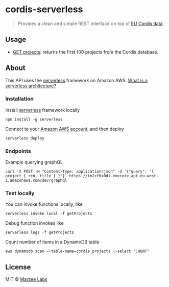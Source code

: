 # cordis-serverless
> Provides a clean and simple REST interface on top of [EU Cordis data](http://cordis.europa.eu/projects/home_en.html).

## Usage

* [GET projects](https://fwze5fzun2.execute-api.eu-west-1.amazonaws.com/production/projects): returns the first 100 projects from the Cordis database.

## About

This API uses the [serverless](https://serverless.com) framework on Amazon AWS. [What is a serverless architecture?](http://martinfowler.com/articles/serverless.html)

### Installation

Install [serverless](https://serverless.com) framework locally

	npm install -g serverless

Connect to your [Amazon AWS account](https://serverless.com/framework/docs/providers/aws/guide/credentials/), and then deploy

	serverless deploy

### Endpoints

Example querying graphQL

	curl -X POST -H "Content-Type: application/json" -d '{"query": "{ project { rcn, title } }"}' https://tn2cf6x0di.execute-api.eu-west-1.amazonaws.com/dev/graphql


### Test locally

You can invoke functions locally, like

	serverless invoke local -f getProjects

Debug function invokes like

	serverless logs -f getProjects

Count number of items in a DynamoDB table

	aws dynamodb scan --table-name=cordis_projects --select "COUNT"

## License

MIT © [Marzee Labs](http://marzeelabs.org)
